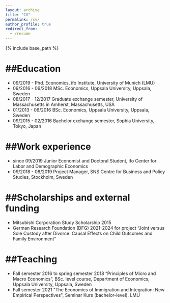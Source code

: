 ```yaml
---
layout: archive
title: "CV"
permalink: /cv/
author_profile: true
redirect_from:
  - /resume
---
```


{% include base_path %}

##Education
======
* 09/2019 -         Phd. Economics, ifo Institute, University of Munich (LMU)
* 09/2016 - 06/2018 MSc. Economics, Uppsala University, Uppsala, Sweden
* 08/2017 - 12/2017 Graduate exchange semester, University of Massachusetts in Amherst, Massachusetts, USA
* 01/2013 - 06/2016 BSc. Economics, Uppsala University, Uppsala, Sweden
* 09/2015 - 02/2016 Bachelor exchange semester, Sophia University, Tokyo, Japan

##Work experience
======
* since 09/2019 Junior Economist and Doctoral Student, ifo Center for Labor and Demographic Economics
* 09/2018 - 08/2019 Project Manager, SNS Centre for Business and Policy Studies, Stockholm, Sweden

##Scholarships and external funding
======
* Mitsubishi Corporation Study Scholarship 2015
* German Research Foundation (DFG) 2021-2024 for project “Joint versus Sole Custody after Divorce: Causal Effects on Child Outcomes and Family Environment”

##Teaching
======
* Fall semester 2016 to spring semester 2018 “Principles of Micro and Macro Economics”, BSc. level course, Department of Economics, Uppsala University, Uppsala, Sweden
* Fall semester 2021 "The Economics of Immigration and Integration: New Empirical Perspectives", Seminar Kurs (bachelor-level), LMU
